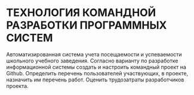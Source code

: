 # ТЕХНОЛОГИЯ КОМАНДНОЙ РАЗРАБОТКИ ПРОГРАММНЫХ СИСТЕМ
Автоматизированная система учета посещаемости и успеваемости школьного учебного заведения.
Согласно варианту по разработке информационной системы создать и настроить командный проект на Github. Определить перечень пользователей участвующих, в проекте, назначить им перечень работ. Оценить трудозатраты разработчиков проекта.
